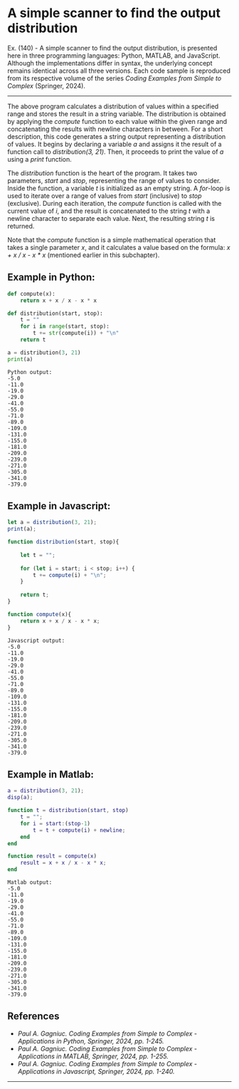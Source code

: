 # A simple scanner to find the output distribution

Ex. (140) - A simple scanner to find the output distribution, is presented here in three programming languages: Python, MATLAB, and JavaScript. Although the implementations differ in syntax, the underlying concept remains identical across all three versions. Each code sample is reproduced from its respective volume of the series <i>Coding Examples from Simple to Complex</i> (Springer, 2024).

***

The above program calculates a distribution of values within a specified range and stores the result in a string variable. The distribution is obtained by applying the <i>compute</i> function to each value within the given range and concatenating the results with newline characters in between. For a short description, this code generates a string output representing a distribution of values. It begins by declaring a variable <i>a</i> and assigns it the result of a function call to <i>distribution(3, 21)</i>. Then, it proceeds to print the value of <i>a</i> using a <i>print</i> function.

The <i>distribution</i> function is the heart of the program. It takes two parameters, <i>start</i> and <i>stop</i>, representing the range of values to consider. Inside the function, a variable <i>t</i> is initialized as an empty string. A <i>for</i>-loop is used to iterate over a range of values from <i>start</i> (inclusive) to <i>stop</i> (exclusive). During each iteration, the <i>compute</i> function is called with the current value of <i>i</i>, and the result is concatenated to the string <i>t</i> with a newline character to separate each value. Next, the resulting string <i>t</i> is returned.

Note that the <i>compute</i> function is a simple mathematical operation that takes a single parameter <i>x</i>, and it calculates a value based on the formula: <i>x + x / x - x * x</i> (mentioned earlier in this subchapter).

## Example in Python:

```python
def compute(x):
    return x + x / x - x * x

def distribution(start, stop):
    t = ""
    for i in range(start, stop):
        t += str(compute(i)) + "\n"
    return t

a = distribution(3, 21)
print(a)
``` 

```text
Python output:
-5.0
-11.0
-19.0
-29.0
-41.0
-55.0
-71.0
-89.0
-109.0
-131.0
-155.0
-181.0
-209.0
-239.0
-271.0
-305.0
-341.0
-379.0
```

## Example in Javascript:

```javascript
let a = distribution(3, 21);
print(a);

function distribution(start, stop){
    
    let t = "";
    
    for (let i = start; i < stop; i++) {
        t += compute(i) + "\n";
    }
    
    return t;
}

function compute(x){
    return x + x / x - x * x;
}
```

```text
Javascript output:
-5.0
-11.0
-19.0
-29.0
-41.0
-55.0
-71.0
-89.0
-109.0
-131.0
-155.0
-181.0
-209.0
-239.0
-271.0
-305.0
-341.0
-379.0
```

## Example in Matlab:

```matlab
a = distribution(3, 21);
disp(a);

function t = distribution(start, stop)
    t = "";
    for i = start:(stop-1)
        t = t + compute(i) + newline;
    end
end

function result = compute(x)
    result = x + x / x - x * x;
end
```

```text
Matlab output:
-5.0
-11.0
-19.0
-29.0
-41.0
-55.0
-71.0
-89.0
-109.0
-131.0
-155.0
-181.0
-209.0
-239.0
-271.0
-305.0
-341.0
-379.0
```

## References

- <i>Paul A. Gagniuc. Coding Examples from Simple to Complex - Applications in Python, Springer, 2024, pp. 1-245.</i>
- <i>Paul A. Gagniuc. Coding Examples from Simple to Complex - Applications in MATLAB, Springer, 2024, pp. 1-255.</i>
- <i>Paul A. Gagniuc. Coding Examples from Simple to Complex - Applications in Javascript, Springer, 2024, pp. 1-240.</i>

***
